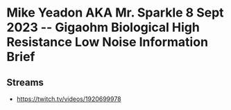 # Mike Yeadon AKA Mr. Sparkle 8 Sept 2023 -- Gigaohm Biological High Resistance Low Noise Information Brief

## Streams
- https://twitch.tv/videos/1920699978

